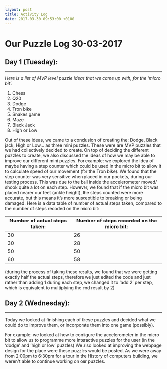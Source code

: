 ```yaml
---
layout: post
title: Activity Log
date: 2017-03-30 09:53:00 +0100 
---
```


# Our Puzzle Log 30-03-2017
## Day 1 (Tuesday):
---
_Here is a list of MVP level puzzle ideas that we came up with, for the ‘micro bit’:_
1.	Chess
2.	Q20
3.	Dodge
4.	Tron bike
5.	Snakes game
6.	Maze
7.	Black Jack
8.	High or Low

Out of these ideas, we came to a conclusion of creating the: Dodge, Black jack, High or Low… as three mini puzzles. These were are MVP puzzles that we had collectively decided to create.
On top of deciding the different puzzles to create, we also discussed the ideas of how we may be able to improve our different mini puzzles. For example: we explored the idea of maybe having a step counter which could be used in the micro bit to allow it to calculate speed of our movement (for the Tron bike). We found that the step counter was very sensitive when placed in our pockets, during our testing process. This was due to the ball inside the accelerometer moved/ shook quite a lot on each step. However, we found that if the micro bit was placed nearer our feet (ankle height), the steps counted were more accurate, but this means it’s more susceptible to breaking or being damaged.
Here is a data table of number of actual steps taken, compared to the number of steps recoded on the micro bit:

| Number of actual steps taken:  | Number of steps recorded on the micro bit: |
| ------------- | ------------- |
| 30  | 26  |
| 30  | 28  |
| 50  | 50  |
| 60  | 58  |

(during the process of taking these results, we found that we were getting exactly half the actual steps, therefore we just edited the code and just rather than adding 1 during each step, we changed it to ‘add 2’ per step, which is equivalent to multiplying the end result by 2)

## Day 2 (Wednesday):
---
Today we looked at finishing each of these puzzles and decided what we could do to improve them, or incorporate them into one game (possibly).

For example: we looked at how to configure the accelerometer in the micro bit to allow us to programme more interactive puzzles for the user (in the ‘dodge’ and ‘high or low’ puzzles)
We also looked at improving the webpage design for the place were these puzzles would be posted.
As we were away from 2:00pm to 6:30pm for a tour in the History of computers building, we weren't able to continue working on our puzzles. 
